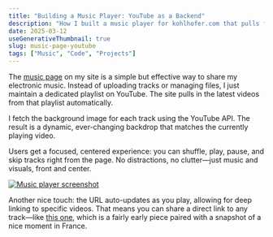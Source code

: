 ```yaml
---
title: "Building a Music Player: YouTube as a Backend"
description: "How I built a music player for kohlhofer.com that pulls from a YouTube playlist, fetches video backgrounds, and focuses on an integrated audio/visual listening experience."
date: 2025-03-12
useGenerativeThumbnail: true
slug: music-page-youtube
tags: ["Music", "Code", "Projects"]
---
```


The [music page](https://kohlhofer.com/music) on my site is a simple but effective way to share my electronic music. Instead of uploading tracks or managing files, I just maintain a dedicated playlist on YouTube. The site pulls in the latest videos from that playlist automatically.

I fetch the background image for each track using the YouTube API. The result is a dynamic, ever-changing backdrop that matches the currently playing video.

Users get a focused, centered experience: you can shuffle, play, pause, and skip tracks right from the page. No distractions, no clutter—just music and visuals, front and center.

[![Music player screenshot](/images/kohlhofer-music-screen.jpg)](https://kohlhofer.com/music?v=7MWWRs_Nyj8)

Another nice touch: the URL auto-updates as you play, allowing for deep linking to specific videos. That means you can share a direct link to any track—like [this one](https://kohlhofer.com/music?v=7MWWRs_Nyj8), which is a fairly early piece paired with a snapshot of a nice moment in France. 
